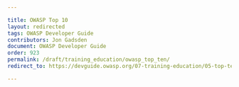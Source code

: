 ```yaml
---

title: OWASP Top 10
layout: redirected
tags: OWASP Developer Guide
contributors: Jon Gadsden
document: OWASP Developer Guide
order: 923
permalink: /draft/training_education/owasp_top_ten/
redirect_to: https://devguide.owasp.org/07-training-education/05-top-ten/

---
```


